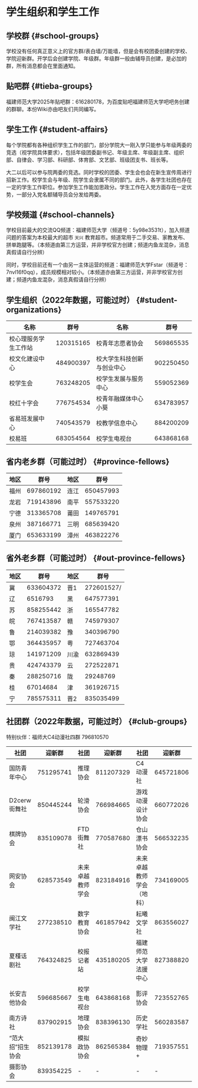 # 学生组织和学生工作

## 学校群 {#school-groups}

学校没有任何真正意义上的官方群/表白墙/万能墙，但是会有校团委创建的学校、学院迎新群。开学后会创建学院、年级群。年级群一般由辅导员创建，是必加的群，所有消息都会在里面通知。

## 贴吧群 {#tieba-groups}

福建师范大学2025年贴吧群：616280178，为百度贴吧福建师范大学吧吧务创建的群聊。本份Wiki亦由吧友们共同编写。

## 学生工作 {#student-affairs}

每个学院都有各种组织学生工作的部门，部分学院大一刚入学只能参与年级两委的竞选（视学院具体要求），包括年级团委副书记、年级主席、年级副主席、组织部、自律会、学习部、科研部、体育部、文艺部、班级团支书、班长等。

大二以后可以参与院两委的竞选。同时学校的团委、学生会也会在新生宣传周进行招新工作。校学生会与年级、院学生会隶属不同的部门。此外，各学生社团也存在一定的学生工作职位。参加学生工作能加思政分。学生工作在入党方面存在一定优势，一部分入党名额辅导员会分发给两委。

## 学校频道 {#school-channels}

学校目前最大的交流QQ频道：福建师范大学（频道号：5y98e3531t），加入频道问题的答案为本校最大的超市 `天兴` 教育超市。频道常用于二手交易、家教发布、拼单跑腿等。（本频道由第三方运营，并非学校官方创建；频道内鱼龙混杂，消息真假请自行分辨）

同时，学校目前还有一个由另一主体运营的频道：福建师范大学Fstar（频道号：7nvl16f0qq），成员规模相对较小。（本频道亦由第三方运营，并非学校官方创建；频道内鱼龙混杂，消息真假请自行分辨）

## 学生组织（2022年数据，可能过时） {#student-organizations}

| 名称 | 群号 | 名称 | 群号 |
| --- | --- | --- | --- |
| 校心理服务学生工作站 | 120315165 | 校青年志愿者协会 | 569865535 |
| 校文化建设中心 | 484900397 | 校大学生科技创新与创业中心 | 902250450 |
| 校学生会 | 763248205 | 校学生发展与服务中心 | 559052369 |
| 校红十字会 | 776754534 | 校青年融媒体中心小葵 | 634783957 |
| 省易班发展中心 | 740543579 | 校教学信息中心 | 884200209 |
| 校易班 | 683054564 | 校学生电视台 | 643868168 |

## 省内老乡群（可能过时） {#province-fellows}

| 地区 | 群号 | 地区 | 群号 |
| --- | --- | --- | --- |
| 福州 | 697860192 | 连江 | 650457993 |
| 龙岩 | 719143896 | 南平 | 557533220 |
| 宁德 | 313365708 | 莆田 | 149765791 |
| 泉州 | 387166771 | 三明 | 685639420 |
| 厦门 | 653633199 | 漳州 | 463822276 |

## 省外老乡群（可能过时） {#out-province-fellows}

| 地区 | 群号 | 地区 | 群号 |
| --- | --- | --- | --- |
| 冀 | 633604372 | 晋1 | 272601527/ |
| 辽 | 6516793 | 黑 | 647577391 |
| 苏 | 858255442 | 浙 | 165547782 |
| 皖 | 767413587 | 赣 | 745979307 |
| 鲁 | 214039382 | 豫 | 340396790 |
| 鄂 | 364435957 | 粤 | 727463704 |
| 琼 | 141971209 | 川渝 | 632869439 |
| 贵 | 424743379 | 云 | 272522871 |
| 秦 | 288250716 | 陇 | 29248769 |
| 桂 | 67014684 | 津 | 361926715 |
| 宁 | 785575311 | 晋2 | 835035499 |

## 社团群（2022年数据，可能过时） {#club-groups}

特别伙伴：福师大C4动漫社四群 796810570

| 社团 | 迎新群 | 社团 | 迎新群 | 社团 | 迎新群 |
| --- | --- | --- | --- | --- | --- |
| 国防青年中心 | 751295741 | 推理协会 | 811207329 | C4动漫社 | 645721806 |
| D2cerw街舞社 | 850445244 | 轮滑协会 | 766984665 | 游戏动漫设计协会 | 660772026 |
| 棋牌协会 | 835109078 | FTD街舞社 | 770587680 | 仓山漂书协会 | 566532235 |
| 网安协会 | 628573549 | 未来卓越教师学会 | 823184916 | 未来卓越教师学会（地科） | 734169005 |
| 闽江文学社 | 277238510 | 数字教育协会 | 461857942 | 耘曦文学社 | 863556027 |
| 夏槿话剧社 | 764324825 | 校报记者站 | 435180205 | 福建师范大学法援中心 | 827388820 |
| 长安吉他协会 | 596685667 | 校学生电视台 | 643868168 | 影评协会 | 723552765 |
| 南方诗社 | 837902915 | 地理协会 | 838396130 | 历史学社 | 560283587 |
| “范大招”招生协会 | 852139178 | 模拟政协协会 | 862565384 | 奇妙物理+ | 719357551 |
| 摄影协会 | 839354225 | - | - | - | - |
